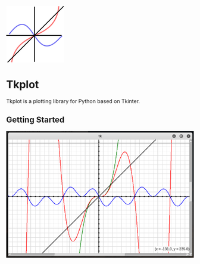 ![Alt text](logo.png?raw=true "logo")
# Tkplot
Tkplot is a plotting library for Python based on Tkinter.
## Getting Started
![Alt text](images/graph1.png?raw=true "graph1")
